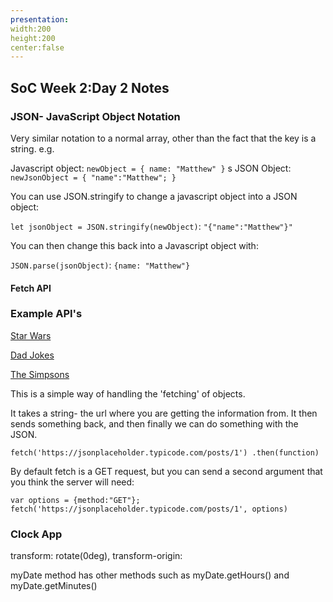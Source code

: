 ```yaml
---
presentation:
width:200
height:200
center:false
---
```


<!-- slide -->

## SoC Week 2:Day 2 Notes

### JSON- JavaScript Object Notation

Very similar notation to a normal array, other than the fact that the key is a string. e.g.

Javascript object:
`newObject = { name: "Matthew" }`
s
JSON Object:
`newJsonObject = { "name":"Matthew"; }`

You can use JSON.stringify to change a javascript object into a JSON object:

`let jsonObject = JSON.stringify(newObject)`:
`"{"name":"Matthew"}"`

You can then change this back into a Javascript object with:

`JSON.parse(jsonObject)`:
`{name: "Matthew"}`

#### Fetch API

### Example API's

[Star Wars](https://swapi.co/) 

[Dad Jokes](https://icanhazdadjoke.com/api)

[The Simpsons](https://thesimpsonsquoteapi.glitch.me/)

This is a simple way of handling the 'fetching' of objects.

It takes a string- the url where you are getting the information from. It then sends something back, and then finally we can do something with the JSON.

`fetch('https://jsonplaceholder.typicode.com/posts/1') .then(function)`

By default fetch is a GET request, but you can send a second argument that you think the server will need:

`var options = {method:"GET"}; fetch('https://jsonplaceholder.typicode.com/posts/1', options)`

### Clock App

transform: rotate(0deg), transform-origin:

myDate method has other methods such as myDate.getHours() and myDate.getMinutes()
